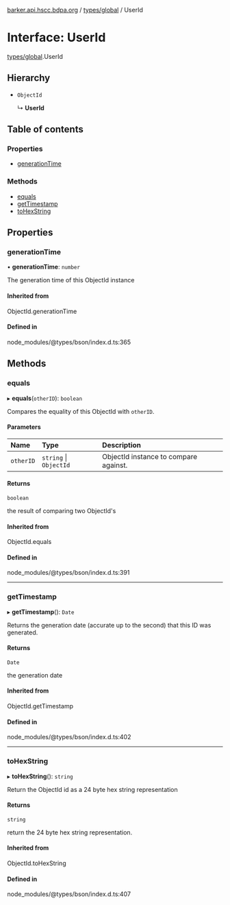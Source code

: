 [barker.api.hscc.bdpa.org][1] / [types/global][2] / UserId

# Interface: UserId

[types/global][2].UserId

## Hierarchy

- `ObjectId`

  ↳ **UserId**

## Table of contents

### Properties

- [generationTime][3]

### Methods

- [equals][4]
- [getTimestamp][5]
- [toHexString][6]

## Properties

### generationTime

• **generationTime**: `number`

The generation time of this ObjectId instance

#### Inherited from

ObjectId.generationTime

#### Defined in

node_modules/@types/bson/index.d.ts:365

## Methods

### equals

▸ **equals**(`otherID`): `boolean`

Compares the equality of this ObjectId with `otherID`.

#### Parameters

| Name      | Type                   | Description                           |
| :-------- | :--------------------- | :------------------------------------ |
| `otherID` | `string` \| `ObjectId` | ObjectId instance to compare against. |

#### Returns

`boolean`

the result of comparing two ObjectId's

#### Inherited from

ObjectId.equals

#### Defined in

node_modules/@types/bson/index.d.ts:391

---

### getTimestamp

▸ **getTimestamp**(): `Date`

Returns the generation date (accurate up to the second) that this ID was
generated.

#### Returns

`Date`

the generation date

#### Inherited from

ObjectId.getTimestamp

#### Defined in

node_modules/@types/bson/index.d.ts:402

---

### toHexString

▸ **toHexString**(): `string`

Return the ObjectId id as a 24 byte hex string representation

#### Returns

`string`

return the 24 byte hex string representation.

#### Inherited from

ObjectId.toHexString

#### Defined in

node_modules/@types/bson/index.d.ts:407

[1]: ../README.md
[2]: ../modules/types_global.md
[3]: types_global.userid.md#generationtime
[4]: types_global.userid.md#equals
[5]: types_global.userid.md#gettimestamp
[6]: types_global.userid.md#tohexstring
